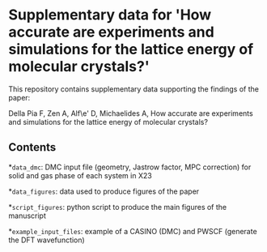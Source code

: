 # Supplementary data for 'How accurate are experiments and simulations for the lattice energy of molecular crystals?' 

This repository contains supplementary data supporting the findings of the paper:

Della Pia F, Zen A, Alf\e' D, Michaelides A, How accurate are experiments and simulations for the lattice energy of molecular crystals?


## Contents
*`data_dmc`: DMC input file (geometry, Jastrow factor, MPC correction) for solid and gas phase of each system in X23

*`data_figures`: data used to produce figures of the paper

*`script_figures`: python script to produce the main figures of the manuscript

*`example_input_files`: example of a CASINO (DMC) and PWSCF (generate the DFT wavefunction)

